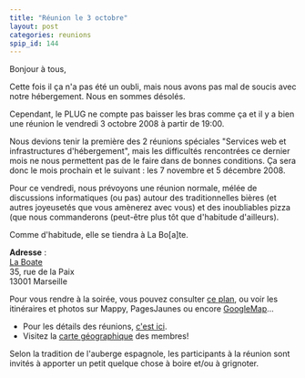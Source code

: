 ```yaml
---
title: "Réunion le 3 octobre"
layout: post
categories: reunions
spip_id: 144
---
```

Bonjour à tous,

Cette fois il ça n'a pas été un oubli, mais nous avons pas mal de soucis avec notre hébergement. Nous en sommes désolés.


Cependant, le PLUG ne compte pas baisser les bras comme ça et il y a bien une réunion le vendredi 3 octobre 2008 à partir de 19:00.


Nous devions tenir la première des 2 réunions spéciales "Services web et infrastructures d'hébergement", mais les difficultés rencontrées ce dernier mois ne nous permettent pas de le faire dans de bonnes conditions. Ça sera donc le mois prochain et le suivant : les 7 novembre et 5 décembre 2008.

Pour ce vendredi, nous prévoyons une réunion normale, mélée de discussions informatiques (ou pas) autour des traditionnelles bières (et autres joyeusetés que vous amènerez avec vous) et des inoubliables pizza (que nous commanderons (peut-être plus tôt que d'habitude d'ailleurs).

Comme d'habitude, elle se tiendra à La Bo[a]te.

<quote>**Adresse** :  
[La Boate](http://laboate.com/)  
35, rue de la Paix  
13001 Marseille</quote>

Pour vous rendre à la soirée, vous pouvez consulter [ce plan](http://laboate.com/images/plan-laboate.jpg), ou voir les itinéraires et photos sur Mappy, PagesJaunes ou encore [GoogleMap](http://maps.google.com/maps?q=35,%20rue%20de%20la%20Paix,%20Marseille,%2013001,%20France)...
- Pour les détails des réunions, [c'est ici](/association/les-reunions-du-plug/).
- Visitez la [carte géographique](http://plugfr.org/map/) des membres!


Selon la tradition de l'auberge espagnole, les participants à la réunion sont invités à apporter un petit quelque chose à boire et/ou à grignoter.